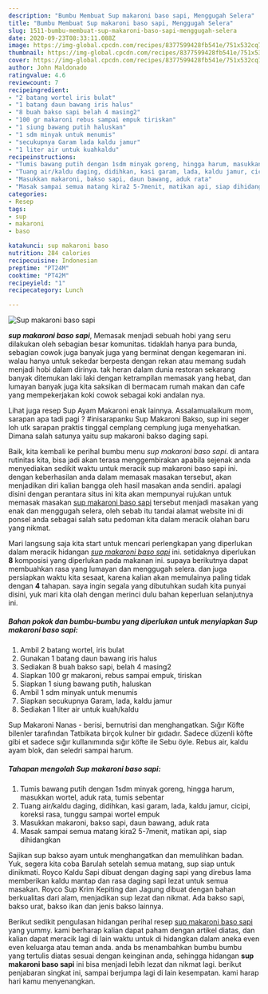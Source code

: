 ```yaml
---
description: "Bumbu Membuat Sup makaroni baso sapi, Menggugah Selera"
title: "Bumbu Membuat Sup makaroni baso sapi, Menggugah Selera"
slug: 1511-bumbu-membuat-sup-makaroni-baso-sapi-menggugah-selera
date: 2020-09-23T08:33:11.088Z
image: https://img-global.cpcdn.com/recipes/8377599428fb541e/751x532cq70/sup-makaroni-baso-sapi-foto-resep-utama.jpg
thumbnail: https://img-global.cpcdn.com/recipes/8377599428fb541e/751x532cq70/sup-makaroni-baso-sapi-foto-resep-utama.jpg
cover: https://img-global.cpcdn.com/recipes/8377599428fb541e/751x532cq70/sup-makaroni-baso-sapi-foto-resep-utama.jpg
author: John Maldonado
ratingvalue: 4.6
reviewcount: 7
recipeingredient:
- "2 batang wortel iris bulat"
- "1 batang daun bawang iris halus"
- "8 buah bakso sapi belah 4 masing2"
- "100 gr makaroni rebus sampai empuk tiriskan"
- "1 siung bawang putih haluskan"
- "1 sdm minyak untuk menumis"
- "secukupnya Garam lada kaldu jamur"
- "1 liter air untuk kuahkaldu"
recipeinstructions:
- "Tumis bawang putih dengan 1sdm minyak goreng, hingga harum, masukkan wortel, aduk rata, tumis sebentar"
- "Tuang air/kaldu daging, didihkan, kasi garam, lada, kaldu jamur, cicipi, koreksi rasa, tunggu sampai wortel empuk"
- "Masukkan makaroni, bakso sapi, daun bawang, aduk rata"
- "Masak sampai semua matang kira2 5-7menit, matikan api, siap dihidangkan"
categories:
- Resep
tags:
- sup
- makaroni
- baso

katakunci: sup makaroni baso 
nutrition: 284 calories
recipecuisine: Indonesian
preptime: "PT24M"
cooktime: "PT42M"
recipeyield: "1"
recipecategory: Lunch

---
```



![Sup makaroni baso sapi](https://img-global.cpcdn.com/recipes/8377599428fb541e/751x532cq70/sup-makaroni-baso-sapi-foto-resep-utama.jpg)

<b><i>sup makaroni baso sapi</i></b>, Memasak menjadi sebuah hobi yang seru dilakukan oleh sebagian besar komunitas. tidaklah hanya para bunda, sebagian cowok juga banyak juga yang berminat dengan kegemaran ini. walau hanya untuk sekedar berpesta dengan rekan atau memang sudah menjadi hobi dalam dirinya. tak heran dalam dunia restoran sekarang banyak ditemukan laki laki dengan ketrampilan memasak yang hebat, dan lumayan banyak juga kita saksikan di bermacam rumah makan dan cafe yang mempekerjakan koki cowok sebagai koki andalan nya.

Lihat juga resep Sup Ayam Makaroni enak lainnya. Assalamualaikum mom, sarapan apa tadi pagi ? #inisarapanku Sup Makaroni Bakso, sup ini seger loh utk sarapan praktis tinggal cemplang cemplung juga menyehatkan. Dimana salah satunya yaitu sup makaroni bakso daging sapi.

Baik, kita kembali ke perihal bumbu menu <i>sup makaroni baso sapi</i>. di antara rutinitas kita, bisa jadi akan terasa menggembirakan apabila sejenak anda menyediakan sedikit waktu untuk meracik sup makaroni baso sapi ini. dengan keberhasilan anda dalam memasak masakan tersebut, akan menjadikan diri kalian bangga oleh hasil masakan anda sendiri. apalagi disini dengan perantara situs ini kita akan mempunyai rujukan untuk memasak masakan <u>sup makaroni baso sapi</u> tersebut menjadi masakan yang enak dan menggugah selera, oleh sebab itu tandai alamat website ini di ponsel anda sebagai salah satu pedoman kita dalam meracik olahan baru yang nikmat.


Mari langsung saja kita start untuk mencari perlengkapan yang diperlukan dalam meracik hidangan <u><i>sup makaroni baso sapi</i></u> ini. setidaknya diperlukan <b>8</b> komposisi yang diperlukan pada makanan ini. supaya berikutnya dapat membuahkan rasa yang lumayan dan menggugah selera. dan juga persiapkan waktu kita sesaat, karena kalian akan memulainya paling tidak dengan <b>4</b> tahapan. saya ingin segala yang dibutuhkan sudah kita punyai disini, yuk mari kita olah dengan merinci dulu bahan keperluan selanjutnya ini.

<!--inarticleads1-->

##### Bahan pokok dan bumbu-bumbu yang diperlukan untuk menyiapkan Sup makaroni baso sapi:

1. Ambil 2 batang wortel, iris bulat
1. Gunakan 1 batang daun bawang iris halus
1. Sediakan 8 buah bakso sapi, belah 4 masing2
1. Siapkan 100 gr makaroni, rebus sampai empuk, tiriskan
1. Siapkan 1 siung bawang putih, haluskan
1. Ambil 1 sdm minyak untuk menumis
1. Siapkan secukupnya Garam, lada, kaldu jamur
1. Sediakan 1 liter air untuk kuah/kaldu


Sup Makaroni Nanas - berisi, bernutrisi dan menghangatkan. Sığır Köfte bilenler tarafından Tatbikata birçok kulner bir gıdadır. Sadece düzenli köfte gibi et sadece sığır kullanımında sığır köfte ile Sebu öyle. Rebus air, kaldu ayam blok, dan seledri sampai harum. 

<!--inarticleads2-->

##### Tahapan mengolah Sup makaroni baso sapi:

1. Tumis bawang putih dengan 1sdm minyak goreng, hingga harum, masukkan wortel, aduk rata, tumis sebentar
1. Tuang air/kaldu daging, didihkan, kasi garam, lada, kaldu jamur, cicipi, koreksi rasa, tunggu sampai wortel empuk
1. Masukkan makaroni, bakso sapi, daun bawang, aduk rata
1. Masak sampai semua matang kira2 5-7menit, matikan api, siap dihidangkan


Sajikan sup bakso ayam untuk menghangatkan dan memulihkan badan. Yuk, segera kita coba Barulah setelah semua matang, sup siap untuk dinikmati. Royco Kaldu Sapi dibuat dengan daging sapi yang direbus lama memberikan kaldu mantap dan rasa daging sapi lezat untuk semua masakan. Royco Sup Krim Kepiting dan Jagung dibuat dengan bahan berkualitas dari alam, menjadikan sup lezat dan nikmat. Ada bakso sapi, bakso urat, bakso ikan dan jenis bakso lainnya. 

Berikut sedikit pengulasan hidangan perihal resep <u>sup makaroni baso sapi</u> yang yummy. kami berharap kalian dapat paham dengan artikel diatas, dan kalian dapat meracik lagi di lain waktu untuk di hidangkan dalam aneka even even keluarga atau teman anda. anda bs menambahkan bumbu bumbu yang tertulis diatas sesuai dengan keinginan anda, sehingga hidangan <b>sup makaroni baso sapi</b> ini bisa menjadi lebih lezat dan nikmat lagi. berikut penjabaran singkat ini, sampai berjumpa lagi di lain kesempatan. kami harap hari kamu menyenangkan.
